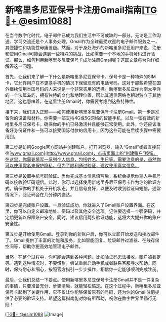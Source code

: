 # 新喀里多尼亚保号卡注册Gmail指南[[TG💪+ @esim1088](https://t.me/s/esim1088)]

在当今数字化时代，电子邮件已成为我们生活中不可或缺的一部分。无论是工作沟通、学习交流还是个人事务处理，Gmail作为全球最受欢迎的电子邮件服务之一，其便捷性和功能性毋庸置疑。然而，对于身处海外的新喀里多尼亚用户来说，注册和使用Gmail可能会遇到一些特殊的挑战，比如需要一个本地的手机号码进行验证。那么，如何利用新喀里多尼亚保号卡成功注册Gmail呢？这篇文章将为你详细解答这一问题。

首先，让我们来了解一下什么是新喀里多尼亚保号卡。保号卡是一种特殊的SIM卡，它允许用户在不更换手机的情况下保留现有的电话号码。这对于那些希望在国外继续使用本国号码的人来说是一个非常实用的选择。新喀里多尼亚作为南太平洋的一个法属岛屿，拥有独特的文化和地理位置，因此其通信网络也相对独立于其他地区。这也意味着，在这里注册Gmail时，你需要考虑到这些特殊性。

接下来，我们进入正题——如何使用新喀里多尼亚保号卡注册Gmail。第一步是准备你的设备和材料。你需要一部支持4G或5G网络的智能手机，以及一张有效的新喀里多尼亚保号卡。确保你的手机已经激活并且能够正常使用。此外，你还应该准备好身份证件和一张可以接受国际付款的信用卡，因为这些可能在后续步骤中需要用到。

第二步是访问Google官方网站并创建账户。打开浏览器，输入“Gmail”或者直接前往[www.gmail.com](http://www.gmail.com)，点击页面上的“创建账户”按钮。在这里，你需要填写一系列个人信息，包括姓名、生日等。需要注意的是，虽然你可以使用假名来保护隐私，但为了顺利通过验证，建议使用真实信息。

第三步是设置手机号码验证。当你完成基本信息填写后，系统会提示你输入手机号码以接收验证码短信。此时，你可以选择使用新喀里多尼亚保号卡作为你的验证方式。确保你的手机处于开机状态，并且信号良好，以便及时收到验证码短信。通常情况下，验证码会在几分钟内送达。

第四步是完成账户设置。一旦验证成功，你就进入了Gmail账户设置界面。在这里，你可以自定义邮箱地址、密码以及其他安全选项。记住要选择一个强密码，并定期更新以保障账户安全。同时，建议启用两步验证功能，这将大大提升你的账户安全性。

第五步是开始使用Gmail。登录到你的新账户后，你可以立即开始发送和接收邮件了。Gmail提供了丰富的功能和服务，比如智能回复、垃圾邮件过滤器、在线存储空间等，帮助你更高效地管理电子邮件。

当然，在整个过程中，你可能会遇到各种问题，比如验证码无法接收、账户被锁定等。遇到这种情况时，不要慌张，尝试重新启动手机或者联系客服寻求帮助。同时，保持耐心和细心，按照官方指引一步步操作，相信你一定能够顺利完成注册。

最后，让我们总结一下要点。使用新喀里多尼亚保号卡注册Gmail并不是一件复杂的事情，只要准备充分、步骤清晰，就能轻松搞定。在这个过程中，新喀里多尼亚保号卡起到了关键作用，它不仅让你能够保留原有的号码，还为你的Gmail注册提供了必要的验证支持。希望这篇指南能对你有所帮助，祝你在数字世界里畅行无阻！

[[TG💪+ @esim1088](https://t.me/s/esim1088) ![Image](https://i.postimg.cc/4NQfJmqS/Snipaste-2025-05-13-00-14-12.png)]